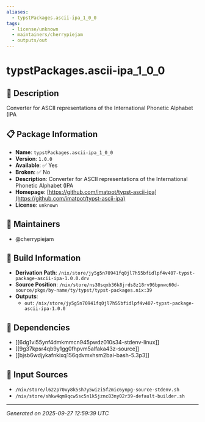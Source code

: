 ```yaml
---
aliases:
  - typstPackages.ascii-ipa_1_0_0
tags:
  - license/unknown
  - maintainers/cherrypiejam
  - outputs/out
---
```


# typstPackages.ascii-ipa_1_0_0

## 📝 Description

Converter for ASCII representations of the International Phonetic Alphabet (IPA

## 📋 Package Information

- **Name**: `typstPackages.ascii-ipa_1_0_0`
- **Version**: `1.0.0`
- **Available**: ✅ Yes
- **Broken**: ✅ No
- **Description**: Converter for ASCII representations of the International Phonetic Alphabet (IPA
- **Homepage**: [https://github.com/imatpot/typst-ascii-ipa](https://github.com/imatpot/typst-ascii-ipa)
- **License**: `unknown`
## 👥 Maintainers

- @cherrypiejam


## 🔧 Build Information

- **Derivation Path**: `/nix/store/jy5g5n70941fq0jl7h55bfidlpf4v407-typst-package-ascii-ipa-1.0.0.drv`
- **Source Position**: `/nix/store/ns30sqxb36k8jrds8z18rv96bpnwc60d-source/pkgs/by-name/ty/typst/typst-packages.nix:39`
- **Outputs**:
  - `out`:  `/nix/store/jy5g5n70941fq0jl7h55bfidlpf4v407-typst-package-ascii-ipa-1.0.0`

## 🔗 Dependencies

- [[6dg1vi55ynf4dmkmmcn945pwdz010s34-stdenv-linux]]
- [[9g37kpsr4qb9y1gg0fhpvm5alfaka43z-source]]
- [[bjsb6wdjykafnkixq156qdvmxhsm2bai-bash-5.3p3]]

## 📁 Input Sources

- `/nix/store/l622p70vy8k5sh7y5wizi5f2mic6ynpg-source-stdenv.sh`
- `/nix/store/shkw4qm9qcw5sc5n1k5jznc83ny02r39-default-builder.sh`

---
*Generated on 2025-09-27 12:59:39 UTC*
